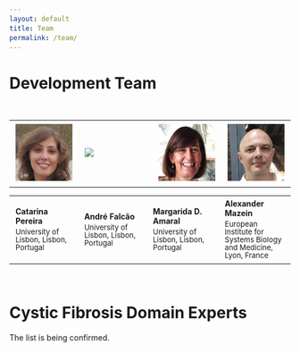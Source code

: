 ```yaml
---
layout: default
title: Team
permalink: /team/
---
```


# Development Team

<br />
<table>
    <tr>
      <td style="width: 200px;"><p style="margin:4px;"><img src="/images/team/CatarinaPereira.jpg" width="160"/></p></td>
      <td style="width: 200px;"><p style="margin:4px;"><img src="/images/team/AndreFalcao.jpg.jpg" width="160"/></p></td>
      <td style="width: 200px;"><p style="margin:4px;"><img src="/images/team/MargaridaDAmaral.jpg" width="160"/></p></td>
      <td style="width: 200px;"><p style="margin:4px;"><img src="/images/team/AlexanderMazein.jpg" width="160"/></p></td>
    </tr>
</table>
<table>
    <tr>
      <td style="width: 200px;"><p style="margin:4px;"><strong>Catarina Pereira</strong></p><p style="margin:4px; line-height:100%;"><font size="2">University of Lisbon, Lisbon, Portugal</font></p></td>
      <td style="width: 200px;"><p style="margin:4px;"><strong>André Falcão</strong></p><p style="margin:4px; line-height:100%;"><font size="2">University of Lisbon, Lisbon, Portugal</font></p></td>
      <td style="width: 200px;"><p style="margin:4px;"><strong>Margarida D. Amaral</strong></p><p style="margin:4px; line-height:100%;"><font size="2">University of Lisbon, Lisbon, Portugal</font></p></td>
      <td style="width: 200px;"><p style="margin:4px;"><strong>Alexander Mazein</strong></p><p style="margin:4px; line-height:100%;"><font size="2">European Institute for Systems Biology and Medicine, Lyon, France</font></p></td>
    </tr>
</table>

<br />

# Cystic Fibrosis Domain Experts

The list is being confirmed.


